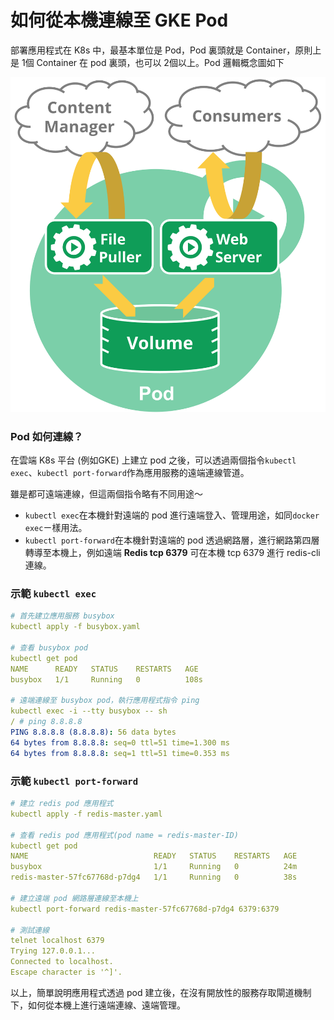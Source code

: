 # 如何從本機連線至 GKE Pod

部署應用程式在 K8s 中，最基本單位是 Pod，Pod 裏頭就是 Container，原則上是 1個 Container 在 pod 裏頭，也可以 2個以上。Pod 邏輯概念圖如下

![Pod diagram](../.gitbook/assets/pod.svg)

### Pod 如何連線？

在雲端 K8s 平台 \(例如GKE\) 上建立 pod 之後，可以透過兩個指令`kubectl exec`、`kubectl port-forward`作為應用服務的遠端連線管道。

雖是都可遠端連線，但這兩個指令略有不同用途～

* `kubectl exec`在本機針對遠端的 pod 進行遠端登入、管理用途，如同`docker exec`ㄧ樣用法。
* `kubectl port-forward`在本機針對遠端的 pod 透過網路層，進行網路第四層轉導至本機上，例如遠端 **Redis tcp 6379** 可在本機 tcp 6379 進行 redis-cli 連線。

### 示範 `kubectl exec`

```yaml
# 首先建立應用服務 busybox
kubectl apply -f busybox.yaml

# 查看 busybox pod
kubectl get pod
NAME      READY   STATUS    RESTARTS   AGE
busybox   1/1     Running   0          108s

# 遠端連線至 busybox pod，執行應用程式指令 ping
kubectl exec -i --tty busybox -- sh
/ # ping 8.8.8.8
PING 8.8.8.8 (8.8.8.8): 56 data bytes
64 bytes from 8.8.8.8: seq=0 ttl=51 time=1.300 ms
64 bytes from 8.8.8.8: seq=1 ttl=51 time=0.353 ms
```

### 示範 `kubectl port-forward`

```yaml
# 建立 redis pod 應用程式
kubectl apply -f redis-master.yaml

# 查看 redis pod 應用程式(pod name = redis-master-ID)
kubectl get pod
NAME                            READY   STATUS    RESTARTS   AGE
busybox                         1/1     Running   0          24m
redis-master-57fc67768d-p7dg4   1/1     Running   0          38s

# 建立遠端 pod 網路層連線至本機上
kubectl port-forward redis-master-57fc67768d-p7dg4 6379:6379

# 測試連線
telnet localhost 6379
Trying 127.0.0.1...
Connected to localhost.
Escape character is '^]'.
```

以上，簡單說明應用程式透過 pod 建立後，在沒有開放性的服務存取閘道機制下，如何從本機上進行遠端連線、遠端管理。

